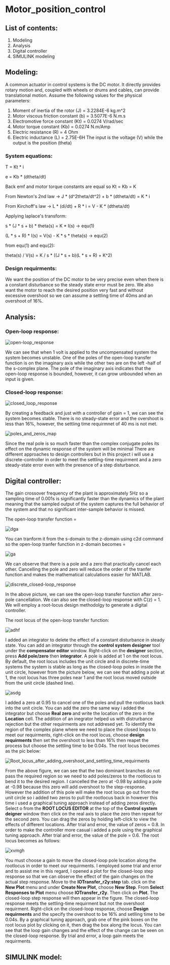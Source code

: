 # Motor_position_control
## List of contents:
1. Modeling
2. Analysis
3. Digital controller
4. SIMULINK modeling
## Modeling:
A common actuator in control systems is the DC motor. It directly provides rotary motion and, coupled with wheels or drums and cables, can provide translational motion.
Assume the following values for the physical parameters:
1. Moment of inertia of the rotor (J) = 3.2284E-6 kg.m^2
2. Motor viscous friction constant (b) = 3.5077E-6 N.m.s
3. Electromotive force constant (Kt) = 0.0274 V/rad/sec
4. Motor torque constant (Kb) = 0.0274 N.m/Amp
5. Electric resistance (R) = 4 Ohm
6. Electric inductance (L) = 2.75E-6H
The input is the voltage (V) while the output is the position (theta)
### System equations:
T = Kt * i

e = Kb * (dtheta/dt)

Back emf and motor torque constants are equal so Kt = Kb = K

From Newton's 2nd law -> J * (d^2theta/dt^2) + b * (dtheta/dt) = K * i

From Kirchoff's law -> L * (di/dt) + R * i = V - K * (dtheta/dt)

Applying laplace's transform:

s * (J * s + b) * theta(s) = K * I(s) -> equ(1)

(L * s + R) * I(s) = V(s) - K * s * theta(s) -> equ(2)

from equ(1) and equ(2):

theta(s) / V(s) = K / s * ((J * s + b)(L * s + R) + K^2)
### Design requirments:
We want the position of the DC motor to be very precise even when there is a constant disturbance so the steady state error must be zero. We also want the motor to reach the desired position very fast and without
excessive overshoot so we can assume a settling time of 40ms and an overshoot of 16%.
## Analysis:
### Open-loop response:
![open-loop_response](https://github.com/omarabdallah23/Motor_position_control/assets/143711494/07e9b145-5760-4e34-bbd3-946429cccd75)

We can see that when 1 volt is applied to the uncompensated system the system becomes unstable. One of the poles of the open-loop transfer function is on the imaginary axis while the other two are on the left -half of the s-complex plane. The pole of the imaginary axis indicates that the open-loop response is bounded, however, it can grow unbounded when an input is given.
### Closed-loop response:
![closed_loop_response](https://github.com/omarabdallah23/Motor_position_control/assets/143711494/3a522440-95bc-4206-9815-19f0bdc09937)

By creating a feedback and just with a controller of gain = 1, we can see the system becomes stable. There is no steady-state error and the overshoot is less than 16%, however, the settling time requirmnet of 40 ms is not met.

![poles_and_zeros_map](https://github.com/omarabdallah23/Motor_position_control/assets/143711494/a1404fc1-4d5a-4539-a745-d6fa259de240)

Since the real pole is so much faster than the complex conjugate poles its effect on the dynamic response of the system will be minimal
There are different approaches to design controllers but in this project i will use a discrete-controller in order to meet the settling-time requirment and a zero steady-state error even with the presence of a step disturbance.
## Digital controller:
The gain crossover frequency of the plant is approximately 5Hz so  a sampling time of 0.001s is significantly faster than the dynamics of the plant meaning that the sampled output of the system captures the full behavior of the system and that no significant inter-sample behavior is missed.

The open-loop transfer function =

![dga](https://github.com/omarabdallah23/Motor_position_control/assets/143711494/2b6bce8a-80d7-4243-83f8-cf71795c4948)

You can tranform it from the s-domain to the z-domain using c2d command so the open-loop tranfer function in z-domain becomes = 

![ga](https://github.com/omarabdallah23/Motor_position_control/assets/143711494/c5bae489-c52f-4839-b842-895e2e7d01f7)

We can observe that there is a pole and a zero that practically cancel each other. Cancelling the pole and zero will reduce the order of the tranfer function and makes the mathematical calculations easier for MATLAB.

![discrete_closed-loop_response](https://github.com/omarabdallah23/Motor_position_control/assets/143711494/cf53f8ad-a45c-47bd-bb9e-db0a536b5d99)

In the above picture, we can see the open-loop transfer function after zero-pole cancellation. We can also see the closed-loop response with C(z) = 1.
We will employ a root-locus design methodolgy to generate a digital controller.

The root locus of the open-loop transfer function:

![adhf](https://github.com/omarabdallah23/Motor_position_control/assets/143711494/5690a5c9-a7bc-43c6-b787-b0f30e5bf02b)

I added an integrator to delete the effect of a constant disturbance in steady state. You can add an integrator through the **control system designer** tool under the **compensator editor** window. Right-click on the **designer** section, press **Add pole/zero** then **integrator**. A pole is added at 1 on the root locus. By default, the root locus includes the unit circle and in discrete-time systems the system is stable as long as the closed-loop poles in inside the unit circle, however from the picture below, we can see that adding a pole at 1, the root locus has three poles near 1 and the root locus moved outside from the unit circle (dashed line).

![asdg](https://github.com/omarabdallah23/Motor_position_control/assets/143711494/46cbb9c8-5dee-420d-b365-8d3b6a73eebb)

I added a zero at 0.95 to cancel one of the poles and pull the rootlocus back into the unit circle. You can add the zero the same way i added the integrator but choose **Real zero** and write the location of the zero in the **Location** cell. The addition of an inegrator helped us with distrurbance rejection but the other requirments are not addresed yet. To identify the region of the complex plane where we need to place the closed loops to meet our requirments, right-click on the root locus, choose **design requirments** then set the overshoot to less than 16% then reapet the process but choose the settling time to be 0.04s. The root locus becomes as the pic below:

![Root_locus_after_adding_overshoot_and_settling_time_requirments](https://github.com/omarabdallah23/Motor_position_control/assets/143711494/ed9994b5-93a2-4715-8dd3-8aa154b29877)

From the above figure, we can see that the two dominant branches do not pass the required region so we need to add poles/zeros to the rootlocus to bend it to the desired region. I cancelled the zero at -0.98 by adding a pole at -0.98 because this zero will add overshoot to the step-response. However the addition of this pole will make the root locus go out from the unit circle so i added two zeros to pull the rootlocus back in however this time i used a graphical tuning approach instead of adding zeros directly. Select o from the **ROOT LOCUS EDITOR** at the top of the **Control system deigner** window then click on the real axis to place the zero then repeat for the second zero. You can drag the zeros by holding left-click to view the effects of different locations. After trial and error, the value of zeros = 0.8. In order to make the controller more casual i added a pole using the graphical tuning approach. After trial and error, the value of the pole  = 0.6. The root locus becomes as follows:

![xvmgh](https://github.com/omarabdallah23/Motor_position_control/assets/143711494/c142b405-63fc-45d7-8643-35779d1ea1f8)

You must choose a gain to move the closed-loop pole location along the rootlocus in order to meet our requirments. I employed some trial and error and to assist me in this regard, I opened a plot for the closed-loop step response so that we can observe the effect of the gain changes on the actual step response. Move to the **IOTransfer_r2y:step** tab. click on the **New Plot** menu and under **Create New Plot**, choose **New Step**. From **Select Responses to Plot** menu choose **IOTransfer_r2y**. Then click on **Plot**. The closed-loop step response will then appear in the figure. The closed-loop response meets the settling-time requirment but not the overshoot requirment. Right-click on the closed-loop response, choose **Design requirments** and the specify the overshoot to be 16% and setlling time to be 0.04s. By a graphical tuning approach, grab one of the pink boxes on the root locus plot by clicking on it, then drag the box along the locus. You can see that the loop gain changes and the effect of the change can be seen on the closed-loop response. By trial and error, a loop gain meets the requirments.  
## SIMULINK model:
